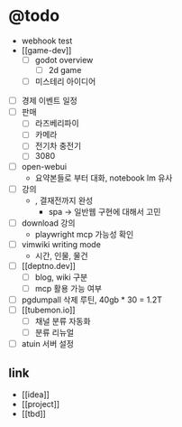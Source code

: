 # @todo
- webhook test
- [[game-dev]]
  - [ ] godot overview
    - [ ] 2d game
  - [ ] 미스테리 아이디어
- [ ] 경제 이벤트 일정
- [ ] 판매
  - [ ] 라즈베리파이
  - [ ] 카메라
  - [ ] 전기차 충전기
  - [ ] 3080
- [ ] open-webui
  - 요약본들로 부터 대화, notebook lm 유사
- [ ] 강의
  - , 결재전까지 완성
    - spa -> 일반웹 구현에 대해서 고민
- [ ] download 강의
  - playwright mcp 가능성 확인
- [ ] vimwiki writing mode
  - 시간, 인물, 물건
- [ ] [[deptno.dev]]
  - [ ] blog, wiki 구분
  - [ ] mcp 활용 가능 여부
- [ ] pgdumpall 삭제 루틴, 40gb * 30 = 1.2T
- [ ] [[tubemon.io]]
  - [ ] 채널 분류 자동화
  - [ ] 분류 리뉴얼
- [ ] atuin 서버 설정

## link 
- [[idea]]
- [[project]]
- [[tbd]]
